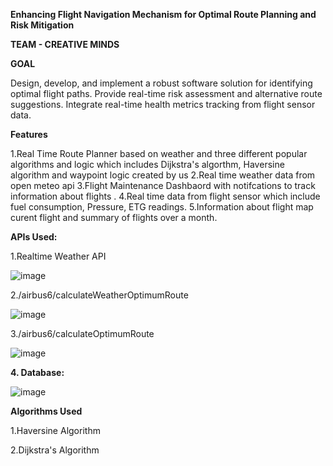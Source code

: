 **Enhancing Flight Navigation Mechanism for Optimal Route Planning and Risk Mitigation**

**TEAM - CREATIVE MINDS**

**GOAL**

Design, develop, and implement a robust software solution for identifying optimal flight paths.
Provide real-time risk assessment and alternative route suggestions.
Integrate real-time health metrics tracking from flight sensor data.


**Features**


1.Real Time Route Planner based on weather and three different popular algorithms and logic which includes Dijkstra's algorthm, Haversine algorithm and waypoint logic created by us
2.Real time weather data from open meteo api
3.Flight Maintenance Dashbaord with notifcations to track information about flights .
4.Real time data from flight sensor which include fuel consumption, Pressure, ETG readings.
5.Information about flight map curent flight and summary of flights over a month.


**APIs Used:**

1.Realtime  Weather API

 ![image](https://github.com/himanshuParashar0101/havaijhaaj/assets/55035733/eb79b304-845c-477f-a050-5851d218ce01)


2./airbus6/calculateWeatherOptimumRoute

![image](https://github.com/himanshuParashar0101/havaijhaaj/assets/55035733/3733e957-d03b-4ec5-a161-15e32a4a7ad8)


3./airbus6/calculateOptimumRoute

![image](https://github.com/himanshuParashar0101/havaijhaaj/assets/55035733/d4fb5ba2-cc88-48b1-9115-609dd1561e23)


**4. Database:**
   
![image](https://github.com/himanshuParashar0101/havaijhaaj/assets/55035733/0581969f-36a7-40e2-bd0a-8a87989c1e4a)


**Algorithms Used**

1.Haversine Algorithm

2.Dijkstra's Algorithm











